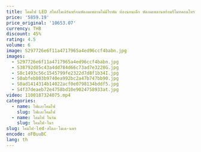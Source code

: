```yaml
---
title: โคมไฟ LED สไตล์โมเดิร์นพร้อมพัดลมเพดานไม่มีใบพัด ห้องนอนเด็ก พัดลมเพดานพร้อมรีโมทคอนโทรล พัดลมเพดานพร้อมโคมไฟ
price: '5859.19'
price_original: '10653.07'
currency: THB
discount: 45%
rating: 4.5
volume: 6
image: S297726e6f11a4717965a4ed96ccf4babn.jpg
images:
  - S297726e6f11a4717965a4ed96ccf4babn.jpg
  - S38792d85c43a4dd784d66c73ad7e3228G.jpg
  - S8c1493c56c1545799fe2322d7d8f1b34I.jpg
  - S0abfeb803b9740ea992bc2a47b747bb90.jpg
  - S0ad1414314b14022acf0e0798134bddf5.jpg
  - S4f37deaeb72e4758bd10e9024758933at.jpg
video: 1100187324075.mp4
categories:
  - name: ไฟและโคมไฟ
    slug: ไฟและโคมไฟ
  - name: โคมไฟ ในร่ม
    slug: โคมไฟ-ในร
slug: โคมไฟ-led-สไตล-โมเด-นพร
encode: oFBuuBC
lang: th
---
```

  